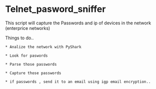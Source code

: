# Telnet_pasword_sniffer
This script will capture the Passwords and ip of devices in the network (enterprice networks)

Things to do..

    * Analize the network with PyShark
    
    * Look for paswords
    
    * Parse those passwords
    
    * Capture those passwords
    
    * if passwords , send it to an email using igp email encryption..
    
